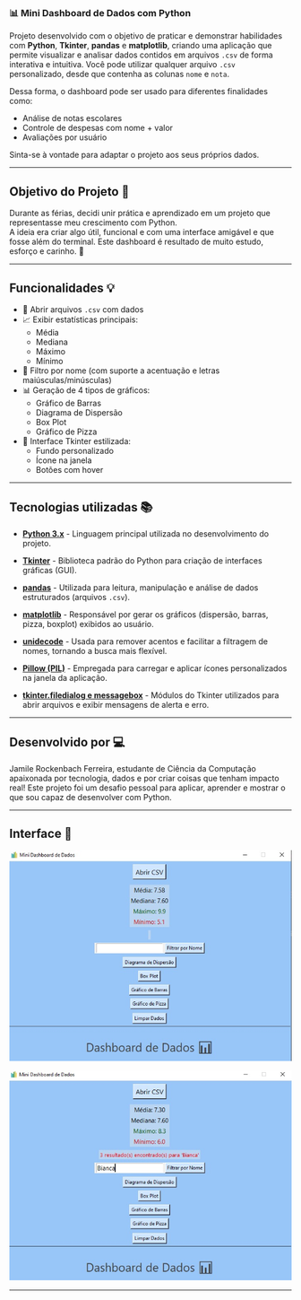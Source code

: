 ### 📊 Mini Dashboard de Dados com Python

Projeto desenvolvido com o objetivo de praticar e demonstrar habilidades com **Python**, **Tkinter**, **pandas** e **matplotlib**, criando uma aplicação que permite visualizar e analisar dados contidos em arquivos `.csv` de forma interativa e intuitiva.
Você pode utilizar qualquer arquivo `.csv` personalizado, desde que contenha as colunas `nome` e `nota`.  

Dessa forma, o dashboard pode ser usado para diferentes finalidades como:
- Análise de notas escolares
- Controle de despesas com nome + valor
- Avaliações por usuário

Sinta-se à vontade para adaptar o projeto aos seus próprios dados.

---

## Objetivo do Projeto 🎯

Durante as férias, decidi unir prática e aprendizado em um projeto que representasse meu crescimento com Python.  
A ideia era criar algo útil, funcional e com uma interface amigável e que fosse além do terminal.
Este dashboard é resultado de muito estudo, esforço e carinho. 💙

---

## Funcionalidades 💡

- 📂 Abrir arquivos `.csv` com dados
- 📈 Exibir estatísticas principais:
  - Média
  - Mediana
  - Máximo
  - Mínimo
- 🎯 Filtro por nome (com suporte a acentuação e letras maiúsculas/minúsculas)
- 📊 Geração de 4 tipos de gráficos:
  - Gráfico de Barras
  - Diagrama de Dispersão
  - Box Plot
  - Gráfico de Pizza
- 🎨 Interface Tkinter estilizada:
  - Fundo personalizado
  - Ícone na janela
  - Botões com hover

---

## Tecnologias utilizadas 📚

- **[Python 3.x](https://www.python.org/)** - Linguagem principal utilizada no desenvolvimento do projeto.

- **[Tkinter](https://docs.python.org/3/library/tkinter.html)** - Biblioteca padrão do Python para criação de interfaces gráficas (GUI).

- **[pandas](https://pandas.pydata.org/)** - Utilizada para leitura, manipulação e análise de dados estruturados (arquivos `.csv`).

- **[matplotlib](https://matplotlib.org/)** - Responsável por gerar os gráficos (dispersão, barras, pizza, boxplot) exibidos ao usuário.

- **[unidecode](https://pypi.org/project/Unidecode/)** - Usada para remover acentos e facilitar a filtragem de nomes, tornando a busca mais flexível.

- **[Pillow (PIL)](https://python-pillow.org/)** - Empregada para carregar e aplicar ícones personalizados na janela da aplicação.

- **[tkinter.filedialog e messagebox](https://docs.python.org/3/library/dialog.html)** - Módulos do Tkinter utilizados para abrir arquivos e exibir mensagens de alerta e erro.

---

## Desenvolvido por 💻

Jamile Rockenbach Ferreira, estudante de Ciência da Computação apaixonada por tecnologia, dados e por criar coisas que tenham impacto real! Este projeto foi um desafio pessoal para aplicar, aprender e mostrar o que sou capaz de desenvolver com Python.

---

## Interface 🧮

![Imagem do dashboard](assets/inicio.jpeg)

![Imagem do dashboard funcional](assets/funcional.jpeg)

---